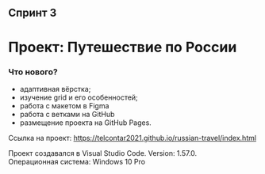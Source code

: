 ## Спринт 3
# Проект: Путешествие по России

### Что нового?

* адаптивная вёрстка;
* изучение grid и его особенностей;
* работа с макетом в Figma
* работа с ветками на GitHub
* размещение проекта на GitHub Pages.

Ссылка на проект: https://telcontar2021.github.io/russian-travel/index.html


Проект создавался в Visual Studio Code. Version: 1.57.0.  
Операционная система: Windows 10 Pro